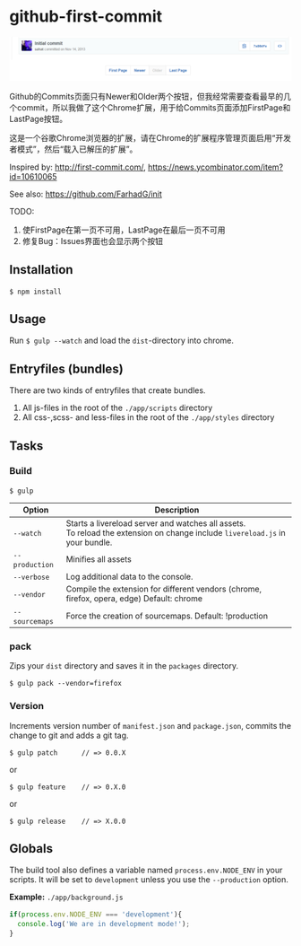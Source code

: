 # github-first-commit


![screenshot](screenshots/buttons.png)

<p>
  Github的Commits页面只有Newer和Older两个按钮，但我经常需要查看最早的几个commit，所以我做了这个Chrome扩展，用于给Commits页面添加FirstPage和LastPage按钮。
</p>
<p>
  这是一个谷歌Chrome浏览器的扩展，请在Chrome的扩展程序管理页面启用“开发者模式”，然后“载入已解压的扩展”。
</p>

<p>
Inspired by: <a href='http://first-commit.com/'>http://first-commit.com/</a>, <a href='https://news.ycombinator.com/item?id=10610065'>https://news.ycombinator.com/item?id=10610065</a>
</p>
<p>
See also: <a href='https://github.com/FarhadG/init'>https://github.com/FarhadG/init</a>
</p>

<p>TODO:
<ol>
<li>使FirstPage在第一页不可用，LastPage在最后一页不可用</li>
<li>修复Bug：Issues界面也会显示两个按钮</li>
</ol>
</p>


## Installation

	$ npm install

## Usage

Run `$ gulp --watch` and load the `dist`-directory into chrome.

## Entryfiles (bundles)

There are two kinds of entryfiles that create bundles.

1. All js-files in the root of the `./app/scripts` directory
2. All css-,scss- and less-files in the root of the `./app/styles` directory

## Tasks

### Build

    $ gulp


| Option         | Description                                                                                                                                           |
|----------------|-------------------------------------------------------------------------------------------------------------------------------------------------------|
| `--watch`      | Starts a livereload server and watches all assets. <br>To reload the extension on change include `livereload.js` in your bundle.                      |
| `--production` | Minifies all assets                                                                                                                                   |
| `--verbose`    | Log additional data to the console.                                                                                                                   |
| `--vendor`     | Compile the extension for different vendors (chrome, firefox, opera, edge)  Default: chrome                                                                 |
| `--sourcemaps` | Force the creation of sourcemaps. Default: !production                                                                                                |


### pack

Zips your `dist` directory and saves it in the `packages` directory.

    $ gulp pack --vendor=firefox

### Version

Increments version number of `manifest.json` and `package.json`,
commits the change to git and adds a git tag.


    $ gulp patch      // => 0.0.X

or

    $ gulp feature    // => 0.X.0

or

    $ gulp release    // => X.0.0


## Globals

The build tool also defines a variable named `process.env.NODE_ENV` in your scripts. It will be set to `development` unless you use the `--production` option.


**Example:** `./app/background.js`

```javascript
if(process.env.NODE_ENV === 'development'){
  console.log('We are in development mode!');
}
```






